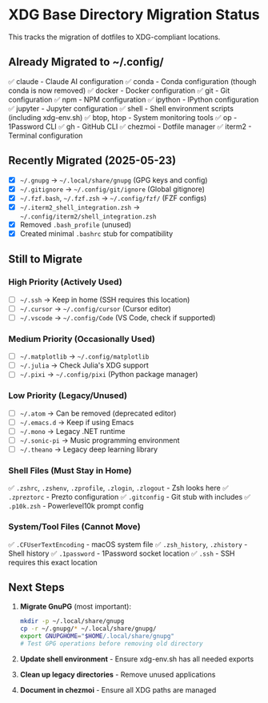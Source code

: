 # XDG Base Directory Migration Status

This tracks the migration of dotfiles to XDG-compliant locations.

## Already Migrated to ~/.config/
✅ claude - Claude AI configuration
✅ conda - Conda configuration (though conda is now removed)
✅ docker - Docker configuration
✅ git - Git configuration
✅ npm - NPM configuration
✅ ipython - IPython configuration
✅ jupyter - Jupyter configuration
✅ shell - Shell environment scripts (including xdg-env.sh)
✅ btop, htop - System monitoring tools
✅ op - 1Password CLI
✅ gh - GitHub CLI
✅ chezmoi - Dotfile manager
✅ iterm2 - Terminal configuration

## Recently Migrated (2025-05-23)
- [x] `~/.gnupg` → `~/.local/share/gnupg` (GPG keys and config)
- [x] `~/.gitignore` → `~/.config/git/ignore` (Global gitignore)
- [x] `~/.fzf.bash`, `~/.fzf.zsh` → `~/.config/fzf/` (FZF configs)
- [x] `~/.iterm2_shell_integration.zsh` → `~/.config/iterm2/shell_integration.zsh`
- [x] Removed `.bash_profile` (unused)
- [x] Created minimal `.bashrc` stub for compatibility

## Still to Migrate

### High Priority (Actively Used)
- [ ] `~/.ssh` → Keep in home (SSH requires this location)
- [ ] `~/.cursor` → `~/.config/cursor` (Cursor editor)
- [ ] `~/.vscode` → `~/.config/Code` (VS Code, check if supported)

### Medium Priority (Occasionally Used)
- [ ] `~/.matplotlib` → `~/.config/matplotlib`
- [ ] `~/.julia` → Check Julia's XDG support
- [ ] `~/.pixi` → `~/.config/pixi` (Python package manager)

### Low Priority (Legacy/Unused)
- [ ] `~/.atom` → Can be removed (deprecated editor)
- [ ] `~/.emacs.d` → Keep if using Emacs
- [ ] `~/.mono` → Legacy .NET runtime
- [ ] `~/.sonic-pi` → Music programming environment
- [ ] `~/.theano` → Legacy deep learning library

### Shell Files (Must Stay in Home)
✅ `.zshrc`, `.zshenv`, `.zprofile`, `.zlogin`, `.zlogout` - Zsh looks here
✅ `.zpreztorc` - Prezto configuration
✅ `.gitconfig` - Git stub with includes
✅ `.p10k.zsh` - Powerlevel10k prompt config

### System/Tool Files (Cannot Move)
✅ `.CFUserTextEncoding` - macOS system file
✅ `.zsh_history`, `.zhistory` - Shell history
✅ `.1password` - 1Password socket location
✅ `.ssh` - SSH requires this exact location

## Next Steps

1. **Migrate GnuPG** (most important):
   ```bash
   mkdir -p ~/.local/share/gnupg
   cp -r ~/.gnupg/* ~/.local/share/gnupg/
   export GNUPGHOME="$HOME/.local/share/gnupg"
   # Test GPG operations before removing old directory
   ```

2. **Update shell environment** - Ensure xdg-env.sh has all needed exports

3. **Clean up legacy directories** - Remove unused applications

4. **Document in chezmoi** - Ensure all XDG paths are managed